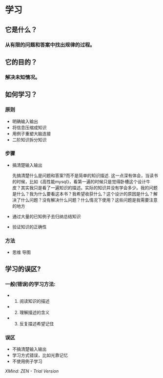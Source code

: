 # 学习

## 它是什么？

### 从有限的问题和答案中找出规律的过程。

## 它的目的？

### 解决未知情况。

## 如何学习？

### 原则

- 明确输入输出
- 将信息压缩成知识
- 用例子重塑大脑连接
- 二阶知识拆分知识

### 步骤

- 搞清楚输入输出

  先搞清楚什么是问题和答案?而不是简单的知识描述.
  这一点深有体会，当读书的时候，比如《高性能mysql》，看第一遍的时候只是觉得卧槽这个设计牛皮？其实我只是看了一遍知识的描述。实际的知识并没有学会多少。我的问题是什么？我为什么要看这本书？我希望收获什么？这个设计的原因是什么？解决了什么问题？没有解决什么问题？什么情况下使用？这些问题是我需要注意的地方

- 通过大量的已知例子去归纳总结知识
- 验证知识的正确性

### 方法

- 思维 导图

## 学习的误区?

### 一般(错误)的学习方法:

- 1. 阅读知识的描述
- 2. 理解描述的含义
- 3. 反复描述希望记住

### 误区

- 不搞清楚输入输出
- 学习方式错误，比如光靠记忆
- 不使用例子学习

*XMind: ZEN - Trial Version*